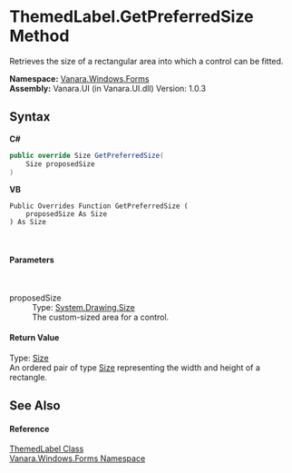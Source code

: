 # ThemedLabel.GetPreferredSize Method 
 

Retrieves the size of a rectangular area into which a control can be fitted.

**Namespace:**&nbsp;<a href="c580cf52-4028-70db-28d0-f9b1abc03861">Vanara.Windows.Forms</a><br />**Assembly:**&nbsp;Vanara.UI (in Vanara.UI.dll) Version: 1.0.3

## Syntax

**C#**<br />
``` C#
public override Size GetPreferredSize(
	Size proposedSize
)
```

**VB**<br />
``` VB
Public Overrides Function GetPreferredSize ( 
	proposedSize As Size
) As Size
```

<br />

#### Parameters
&nbsp;<dl><dt>proposedSize</dt><dd>Type: <a href="http://msdn2.microsoft.com/en-us/library/bfwt6fe5" target="_blank">System.Drawing.Size</a><br />The custom-sized area for a control.</dd></dl>

#### Return Value
Type: <a href="http://msdn2.microsoft.com/en-us/library/bfwt6fe5" target="_blank">Size</a><br />An ordered pair of type <a href="http://msdn2.microsoft.com/en-us/library/bfwt6fe5" target="_blank">Size</a> representing the width and height of a rectangle.

## See Also


#### Reference
<a href="2f11ac94-7468-de7b-f389-065b2c480914">ThemedLabel Class</a><br /><a href="c580cf52-4028-70db-28d0-f9b1abc03861">Vanara.Windows.Forms Namespace</a><br />